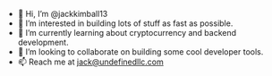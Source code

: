 - 👋 Hi, I’m @jackkimball13
- 👀 I’m interested in building lots of stuff as fast as possible.
- 🌱 I’m currently learning about cryptocurrency and backend development.
- 💞️ I’m looking to collaborate on building some cool developer tools.
- 📫 Reach me at jack@undefinedllc.com

<!---
jackkimball13/jackkimball13 is a ✨ special ✨ repository because its `README.md` (this file) appears on your GitHub profile.
You can click the Preview link to take a look at your changes.
--->
